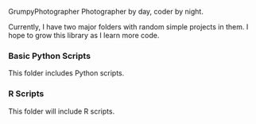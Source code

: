 GrumpyPhotographer
Photographer by day, coder by night.

Currently, I have two major folders with random simple projects in them.  I hope to grow this library as I learn more code.


### Basic Python Scripts
This folder includes Python scripts.

### R Scripts
This folder will include R scripts.
